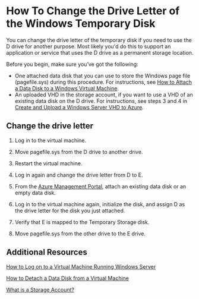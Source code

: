 <properties title="How To Change the Drive Letter of the Windows Temporary Disk" pageTitle="How To Change the Drive Letter of the Windows Temporary Disk" description="Describes how to remap the temporary disk on a Windows VM in Azure" metaKeywords="" services="virtual machines" solutions="" documentationCenter="" authors="kathydav"  manager="timlt" videoId="" scriptId="" />

<tags ms.service="virtual-machines" ms.workload="infrastructure-services" ms.tgt_pltfrm="vm-windows" ms.devlang="na" ms.topic="article" ms.date="07/09/2014" ms.author="kathydav"></tags>

# How To Change the Drive Letter of the Windows Temporary Disk

You can change the drive letter of the temporary disk if you need to use the D drive for another purpose. Most likely you'd do this to support an application or service that uses the D drive as a permanent storage location.

Before you begin, make sure you’ve got the following:

-   One attached data disk that you can use to store the Windows page file (pagefile.sys) during this procedure. For instructions, see [How to Attach a Data Disk to a Windows Virtual Machine][How to Attach a Data Disk to a Windows Virtual Machine].
-   An uploaded VHD in the storage account, if you want to use a VHD of an existing data disk on the D drive. For instructions, see steps 3 and 4 in [Create and Upload a Windows Server VHD to Azure][Create and Upload a Windows Server VHD to Azure].

## Change the drive letter

1.  Log in to the virtual machine.

2.  Move pagefile.sys from the D drive to another drive.

3.  Restart the virtual machine.

4.  Log in again and change the drive letter from D to E.

5.  From the [Azure Management Portal][Azure Management Portal], attach an existing data disk or an empty data disk.

6.  Log in to the virtual machine again, initialize the disk, and assign D as the drive letter for the disk you just attached.

7.  Verify that E is mapped to the Temporary Storage disk.

8.  Move pagefile.sys from the other drive to the E drive.

## Additional Resources

[How to Log on to a Virtual Machine Running Windows Server][How to Log on to a Virtual Machine Running Windows Server]

[How to Detach a Data Disk from a Virtual Machine][How to Detach a Data Disk from a Virtual Machine]

[What is a Storage Account?][What is a Storage Account?]

<!--Link references-->

  [How to Attach a Data Disk to a Windows Virtual Machine]: ../storage-windows-attach-disk
  [Create and Upload a Windows Server VHD to Azure]: ../virtual-machines-create-upload-vhd-windows-server/
  [Azure Management Portal]: http://manage.windowsazure.com
  [How to Log on to a Virtual Machine Running Windows Server]: ../virtual-machines-log-on-windows-server/
  [How to Detach a Data Disk from a Virtual Machine]: ../storage-windows-detach-disk/
  [What is a Storage Account?]: ../storage-whatis-account/
